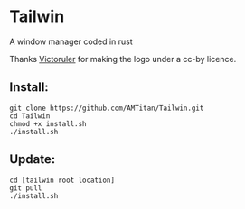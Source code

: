 # Tailwin
A window manager coded in rust

Thanks [Victoruler](https://thenounproject.com/victorulerz/collection/animals-squad-solid/) for making the logo under a cc-by licence.

## Install:

```
git clone https://github.com/AMTitan/Tailwin.git
cd Tailwin
chmod +x install.sh
./install.sh
```

## Update:

```
cd [tailwin root location]
git pull
./install.sh
```
